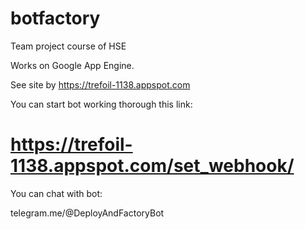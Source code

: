 # botfactory
Team project course of HSE

Works on Google App Engine.

See site by https://trefoil-1138.appspot.com

You can start bot working thorough this link:

# https://trefoil-1138.appspot.com/set_webhook/<token>

You can chat with bot:

telegram.me/@DeployAndFactoryBot

